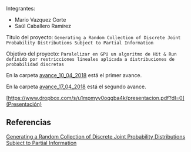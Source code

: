 Integrantes:

- Mario Vazquez Corte
- Saúl Caballero Ramírez

Titulo del proyecto: `Generating a Random Collection of Discrete Joint
Probability Distributions Subject to Partial Information`

Objetivo del proyecto: `Paralelizar en GPU un algoritmo de Hit & Run definido por restricciones lineales aplicada a distribuciones de probabilidad discretas`

En la carpeta [avance_10_04_2018](avance_10_04_2018) está el primer avance.

En la carpeta [avance_17_04_2018](avance_17_04_2018) está el segundo avance.

[https://www.dropbox.com/s/u1mpmyy0oqgba4k/presentacion.pdf?dl=0](Presentación)

Referencias
---
[Generating a Random Collection of Discrete Joint Probability Distributions Subject to Partial Information](https://link.springer.com/article/10.1007/s11009-012-9292-9)

